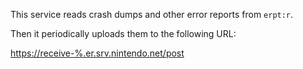 This service reads crash dumps and other error reports from `erpt:r`.

Then it periodically uploads them to the following URL:

<https://receive-%.er.srv.nintendo.net/post>
